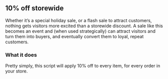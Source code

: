 ## 10% off storewide

Whether it’s a special holiday sale, or a flash sale to attract customers, nothing gets visitors more excited than a storewide discount. A sale like this becomes an event and (when used strategically) can attract visitors and turn them into buyers, and eventually convert them to loyal, repeat customers.

### What it does

Pretty simply, this script will apply 10% off to every item, for every order in your store.
